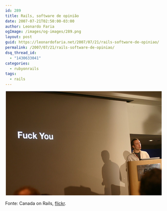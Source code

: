 ```yaml
---
id: 289
title: Rails, software de opinião
date: 2007-07-21T02:50:00-03:00
author: Leonardo Faria
ogImage: /images/og-images/289.png
layout: post
guid: https://leonardofaria.net/2007/07/21/rails-software-de-opiniao/
permalink: /2007/07/21/rails-software-de-opiniao/
dsq_thread_id:
  - "1430633041"
categories:
  - rubyonrails
tags:
  - rails
---
```

<center>
  <img src='/wp-content/uploads/2007/07/rails-fuckyou.jpg' alt='Fuck you' />
</center>

  
Fonte: Canada on Rails, [flickr](http://www.flickr.com/photos/eugevon/130610241/).
